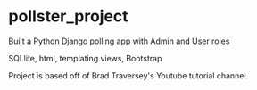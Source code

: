 # pollster_project

Built a Python Django polling app with Admin and User roles

SQLlite, html, templating views, Bootstrap

Project is based off of Brad Traversey's Youtube tutorial channel.
